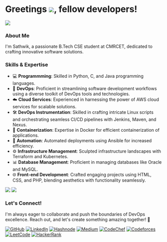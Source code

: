 # Greetings ![](https://user-images.githubusercontent.com/18350557/176309783-0785949b-9127-417c-8b55-ab5a4333674e.gif), fellow developers!
![](https://user-images.githubusercontent.com/74038190/212746035-d5c61762-973c-44c0-aec7-887f3b7690e3.gif) 

### About Me
I'm Sathwik, a passionate B.Tech CSE student at CMRCET, dedicated to crafting innovative software solutions.
### Skills & Expertise
- 💻 **Programmming**: Skilled in Python, C, and Java programming languages.
- 💼 **DevOps**: Proficient in streamlining software development workflows using a diverse toolkit of DevOps tools and technologies.
- ☁️ **Cloud Services**: Experienced in harnessing the power of AWS cloud services for scalable solutions.
- 🛠️ **DevOps Instrumentation**: Skilled in crafting intricate Linux scripts and orchestrating seamless CI/CD pipelines with Jenkins, Maven, and Nexus.
- 🐳 **Containerization**: Expertise in Docker for efficient containerization of applications.
- 🚀 **Automation**: Automated deployments using Ansible for increased efficiency.
- ⚙️ **Infrastructure Management**: Sculpted infrastructure landscapes with Terraform and Kubernetes.
- 📊 **Database Management**: Proficient in managing databases like Oracle and MySQL.
- 🌐 **Front-end Development**: Crafted engaging projects using HTML, CSS, and PHP, blending aesthetics with functionality seamlessly.

![](https://github-readme-stats.vercel.app/api?username=DVSR1411&theme=neon&include_all_commits=true&show_icons=true&rank_icon=github)
![](https://github-readme-stats.vercel.app/api/top-langs/?username=DVSR1411&theme=neon&layout=donut&langs_count=6)

### Let's Connect!
I'm always eager to collaborate and push the boundaries of DevOps excellence. Reach out, and let's create something amazing together! 🌟

[![GitHub](https://img.shields.io/badge/GitHub-100000?style=for-the-badge&logo=github&logoColor=white)](https://github.com/DVSR1411)
[![LinkedIn](https://img.shields.io/badge/LinkedIn-0077B5?style=for-the-badge&logo=linkedin&logoColor=white)](https://www.linkedin.com/in/venkata-sathwik-reddy-danda-99456a281/)
[![Hashnode](https://img.shields.io/badge/Hashnode-2962FF?style=for-the-badge&logo=hashnode&logoColor=white)](https://hashnode.com/@dvsr1411)
[![Medium](https://img.shields.io/badge/Medium-12100E?style=for-the-badge&logo=medium&logoColor=white)](https://medium.com/@d.v.sathwikreddy1411)
[![CodeChef](https://img.shields.io/badge/-CodeChef-5B4638?style=for-the-badge&logo=CodeChef&logoColor=white)](https://www.codechef.com/users/dvsathwikreddy)
[![Codeforces](https://img.shields.io/badge/Codeforces-445f9d?style=for-the-badge&logo=Codeforces&logoColor=white)](https://codeforces.com/profile/DVSATHWIKREDDY)
[![LeetCode](https://img.shields.io/badge/-LeetCode-FFA116?style=for-the-badge&logo=LeetCode&logoColor=black)](https://leetcode.com/u/DVSR1411/)
[![HackerRank](https://img.shields.io/badge/-Hackerrank-2EC866?style=for-the-badge&logo=HackerRank&logoColor=white)](https://www.hackerrank.com/profile/d_v_sathwikredd1)
